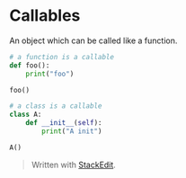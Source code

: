 
# Callables
An object which can be called like a function.
```python
# a function is a callable
def foo():
	print("foo")

foo()
```
```python
# a class is a callable
class A:
	def __init__(self):
		print("A init")

A()
```

> Written with [StackEdit](https://stackedit.io/).
<!--stackedit_data:
eyJoaXN0b3J5IjpbMTExMzU5NDQ3Ml19
-->